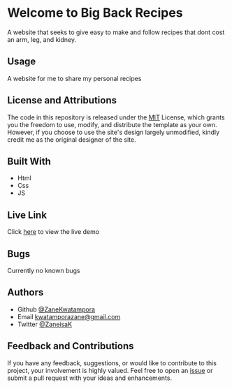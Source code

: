 # Welcome to Big Back Recipes
A website that seeks to give easy to make and follow recipes that dont cost an arm, leg, and kidney.

## Usage
A website for me to share my personal recipes

## License and Attributions
The code in this repository is released under the [MIT](https://github.com/ZaneKwatampora/Big-Back-Recipes/blob/main/LICENSE)
License, which grants you the freedom to use, modify, and distribute the template as your own. However, if you choose to use the site's design largely unmodified, kindly credit me as the original designer of the site.

## Built With
- Html
- Css
- JS

## Live Link
Click [here](https://zanekwatampora.github.io/Big-Back-Recipes/) to view the live demo

## Bugs
Currently no known bugs

## Authors
- Github [@ZaneKwatampora](https://github.com/ZaneKwatampora)
- Email kwatamporazane@gmail.com
- Twitter [@ZaneisaK](https://x.com/ZaneisaK)

## Feedback and Contributions
If you have any feedback, suggestions, or would like to contribute to this project, your involvement is highly valued. Feel free to open an [issue](https://github.com/ZaneKwatampora/Big-Back-Recipes/issues) or submit a pull request with your ideas and enhancements.
